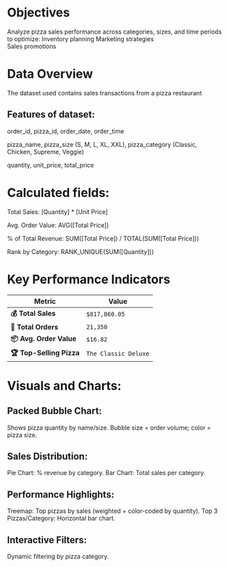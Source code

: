 # Objectives

Analyze pizza sales performance across categories, sizes, and time periods to optimize: Inventory planning
                                                                                        Marketing strategies  
                                                                                        Sales promotions
                                                                                        
# Data Overview

The dataset used contains sales transactions from a pizza restaurant

## Features of dataset:

order_id, pizza_id,
order_date,
order_time

pizza_name, 
pizza_size (S, M, L, XL, XXL), 
pizza_category (Classic, Chicken, Supreme, Veggie)

quantity,
unit_price, 
total_price


# Calculated fields:

Total Sales: [Quantity] * [Unit Price]

Avg. Order Value: AVG([Total Price])

% of Total Revenue: SUM([Total Price]) / TOTAL(SUM([Total Price]))

Rank by Category: RANK_UNIQUE(SUM([Quantity]))


# Key Performance Indicators

| **Metric**               | **Value**            | 
|--------------------------|----------------------|
| **💰 Total Sales**       | `$817,860.05`        | 
| **🛒 Total Orders**      | `21,350`             |  
| **📦 Avg. Order Value**  | `$16.82`             |  
| **🏆 Top-Selling Pizza** | `The Classic Deluxe` |  



# Visuals and Charts:

## Packed Bubble Chart:               
Shows pizza quantity by name/size.
Bubble size = order volume; color = pizza size.

## Sales Distribution: 
Pie Chart: % revenue by category.
Bar Chart: Total sales per category.

## Performance Highlights: 
Treemap: Top pizzas by sales (weighted + color-coded by quantity).
Top 3 Pizzas/Category: Horizontal bar chart.

## Interactive Filters: 
Dynamic filtering by pizza category.


